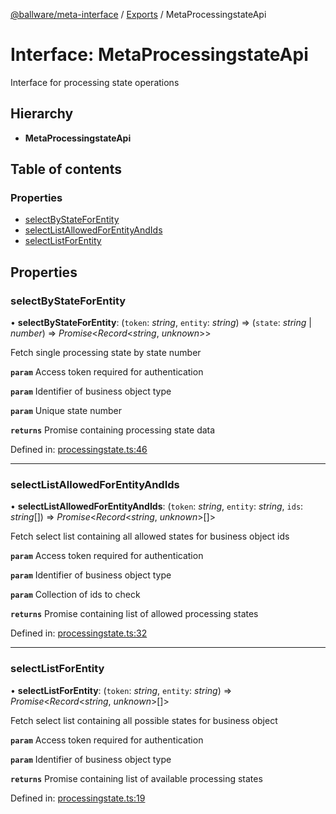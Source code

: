 [@ballware/meta-interface](../README.md) / [Exports](../modules.md) / MetaProcessingstateApi

# Interface: MetaProcessingstateApi

Interface for processing state operations

## Hierarchy

* **MetaProcessingstateApi**

## Table of contents

### Properties

- [selectByStateForEntity](metaprocessingstateapi.md#selectbystateforentity)
- [selectListAllowedForEntityAndIds](metaprocessingstateapi.md#selectlistallowedforentityandids)
- [selectListForEntity](metaprocessingstateapi.md#selectlistforentity)

## Properties

### selectByStateForEntity

• **selectByStateForEntity**: (`token`: *string*, `entity`: *string*) => (`state`: *string* \| *number*) => *Promise*<*Record*<*string*, *unknown*\>\>

Fetch single processing state by state number

**`param`** Access token required for authentication

**`param`** Identifier of business object type

**`param`** Unique state number

**`returns`** Promise containing processing state data

Defined in: [processingstate.ts:46](https://github.com/frankball/ballware-meta-interface/blob/d19dcf1/src/processingstate.ts#L46)

___

### selectListAllowedForEntityAndIds

• **selectListAllowedForEntityAndIds**: (`token`: *string*, `entity`: *string*, `ids`: *string*[]) => *Promise*<*Record*<*string*, *unknown*\>[]\>

Fetch select list containing all allowed states for business object ids

**`param`** Access token required for authentication

**`param`** Identifier of business object type

**`param`** Collection of ids to check

**`returns`** Promise containing list of allowed processing states

Defined in: [processingstate.ts:32](https://github.com/frankball/ballware-meta-interface/blob/d19dcf1/src/processingstate.ts#L32)

___

### selectListForEntity

• **selectListForEntity**: (`token`: *string*, `entity`: *string*) => *Promise*<*Record*<*string*, *unknown*\>[]\>

Fetch select list containing all possible states for business object

**`param`** Access token required for authentication

**`param`** Identifier of business object type

**`returns`** Promise containing list of available processing states

Defined in: [processingstate.ts:19](https://github.com/frankball/ballware-meta-interface/blob/d19dcf1/src/processingstate.ts#L19)
